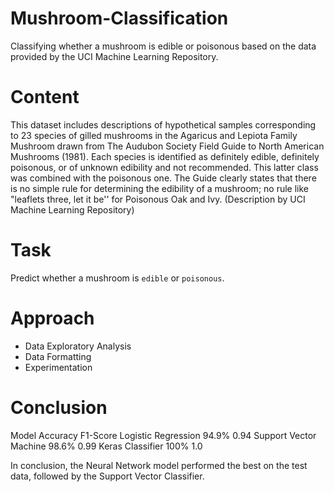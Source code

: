 # Mushroom-Classification
Classifying whether a mushroom is edible or poisonous based on the data provided by the UCI Machine Learning Repository.

# Content

This dataset includes descriptions of hypothetical samples corresponding to 23 species of gilled mushrooms in the Agaricus and Lepiota Family Mushroom drawn from The Audubon Society Field Guide to North American Mushrooms (1981). Each species is identified as definitely edible, definitely poisonous, or of unknown edibility and not recommended. This latter class was combined with the poisonous one. The Guide clearly states that there is no simple rule for determining the edibility of a mushroom; no rule like "leaflets three, let it be'' for Poisonous Oak and Ivy. (Description by UCI Machine Learning Repository)

# Task

Predict whether a mushroom is `edible` or `poisonous`.

# Approach

* Data Exploratory Analysis
* Data Formatting
* Experimentation

# Conclusion

Model                     Accuracy      F1-Score
Logistic Regression        94.9%          0.94
Support Vector Machine     98.6%          0.99
Keras Classifier           100%           1.0

In conclusion, the Neural Network model performed the best on the test data, followed by the Support Vector Classifier.


